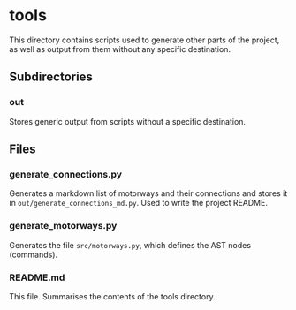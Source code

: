 # tools
This directory contains scripts used to generate other parts of the project, as well as output from them without any
specific destination.

## Subdirectories

### out
Stores generic output from scripts without a specific destination.

## Files

### generate_connections.py
Generates a markdown list of motorways and their connections and stores it in `out/generate_connections_md.py`.
Used to write the project README.

### generate_motorways.py
Generates the file `src/motorways.py`, which defines the AST nodes (commands).

### README.md
This file. Summarises the contents of the tools directory. 